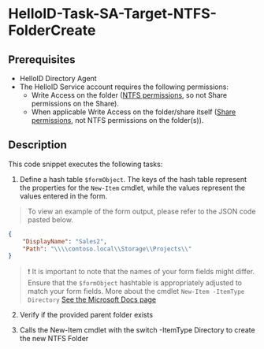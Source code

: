 
# HelloID-Task-SA-Target-NTFS-FolderCreate

## Prerequisites
- HelloID Directory Agent
- The HelloID Service account requires the following permissions:
  - Write Access on the folder ([NTFS permissions](https://docs.microsoft.com/en-us/iis/web-hosting/configuring-servers-in-the-windows-web-platform/configuring-share-and-ntfs-permissions#:~:text=To%20configure%20permissions%20for%20the%20folder%20structuree), so not Share permissions on the Share).
  - When applicable Write Access on the folder/share itself ([Share permissions](https://docs.microsoft.com/en-us/iis/web-hosting/configuring-servers-in-the-windows-web-platform/configuring-share-and-ntfs-permissions#:~:text=To%20configure%20permissions%20for%20the%20share), not NTFS permissions on the folder(s)).

## Description

This code snippet executes the following tasks:

1. Define a hash table `$formObject`. The keys of the hash table represent the properties for the `New-Item` cmdlet, while the values represent the values entered in the form.

> To view an example of the form output, please refer to the JSON code pasted below.

```json
{
    "DisplayName": "Sales2",
    "Path": "\\\\contoso.local\\Storage\\Projects\\"
}
```
> :exclamation: It is important to note that the names of your form fields might differ. Ensure that the `$formObject` hashtable is appropriately adjusted to match your form fields. More about the cmdlet `New-Item -ItemType Directory` [See the Microsoft Docs page](https://learn.microsoft.com/en-us/powershell/module/microsoft.powershell.management/new-item?view=powershell-7.3#-itemtype)

2. Verify if the provided parent folder exists

3. Calls the New-Item cmdlet with the switch -ItemType Directory to create the new NTFS Folder




